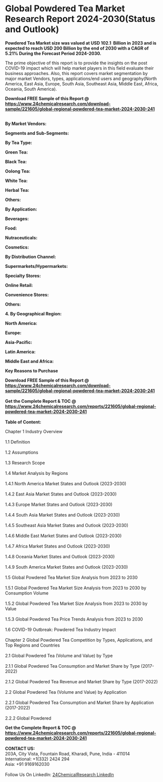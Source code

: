 <h1>Global Powdered Tea Market Research Report 2024-2030(Status and Outlook)</h1><p><strong>Powdered Tea Market size was valued at USD 102.1  Billion in 2023 and is expected to reach USD 200 Billion by the end of 2030 with a CAGR of 5.21% During the Forecast Period 2024-2030.</strong></p><p>
</p><p>The prime objective of this report is to provide the insights on the post COVID-19 impact which will help market players in this field evaluate their business approaches. Also, this report covers market segmentation by major market Vendors, types, applications/end users and geography(North America, East Asia, Europe, South Asia, Southeast Asia, Middle East, Africa, Oceania, South America).</p><div><b>Download FREE Sample of this Report @ 
            <a href="https://www.24chemicalresearch.com/download-sample/221605/global-regional-powdered-tea-market-2024-2030-241">
            https://www.24chemicalresearch.com/download-sample/221605/global-regional-powdered-tea-market-2024-2030-241</a></b></div><br><p>
</p><p>
<strong>By Market Vendors:</strong></p><p>
</p><p>
<strong>Segments and Sub-Segments:</strong></p><p>
<strong>By Tea Type:</strong></p><p>
<strong>Green Tea:</strong></p><p>
</p><p>
<strong>Black Tea:</strong></p><p>
</p><p>
<strong>Oolong Tea:</strong></p><p>
</p><p>
<strong>White Tea:</strong></p><p>
</p><p>
<strong>Herbal Tea:</strong></p><p>
</p><p>
<strong>Others:</strong></p><p>
</p><p>
<strong>By Application:</strong></p><p>
<strong>Beverages:</strong></p><p>
</p><p>
<strong>Food:</strong></p><p>
</p><p>
<strong>Nutraceuticals:</strong></p><p>
</p><p>
<strong>Cosmetics:</strong></p><p>
</p><p>
<strong>By Distribution Channel:</strong></p><p>
<strong>Supermarkets/Hypermarkets:</strong></p><p>
<strong>Specialty Stores:</strong></p><p>
</p><p>
<strong>Online Retail:</strong></p><p>
</p><p>
<strong>Convenience Stores:</strong></p><p>
<strong>Others:</strong></p><p>
</p><p>
<strong>4. By Geographical Region:</strong></p><p>
<strong>North America:</strong></p><p>
</p><p>
<strong>Europe:</strong></p><p>
</p><p>
<strong>Asia-Pacific:</strong></p><p>
</p><p>
<strong>Latin America:</strong></p><p>
</p><p>
<strong>Middle East and Africa:</strong></p><p>
</p><p>
</p><p>
<strong>Key Reasons to Purchase</strong></p><p>
</p><div><b>Download FREE Sample of this Report @ 
            <a href="https://www.24chemicalresearch.com/download-sample/221605/global-regional-powdered-tea-market-2024-2030-241">
            https://www.24chemicalresearch.com/download-sample/221605/global-regional-powdered-tea-market-2024-2030-241</a></b></div><br><div><b>Get the Complete Report & TOC @ 
            <a href="https://www.24chemicalresearch.com/reports/221605/global-regional-powdered-tea-market-2024-2030-241">
            https://www.24chemicalresearch.com/reports/221605/global-regional-powdered-tea-market-2024-2030-241</a></b></div><br>
            <b>Table of Content:</b><p>Chapter 1 Industry Overview<br />
<br>1.1 Definition<br />
<br>1.2 Assumptions<br />
<br>1.3 Research Scope<br />
<br>1.4 Market Analysis by Regions<br />
<br>1.4.1 North America Market States and Outlook (2023-2030)<br />
<br>1.4.2 East Asia Market States and Outlook (2023-2030)<br />
<br>1.4.3 Europe Market States and Outlook (2023-2030)<br />
<br>1.4.4 South Asia Market States and Outlook (2023-2030)<br />
<br>1.4.5 Southeast Asia Market States and Outlook (2023-2030)<br />
<br>1.4.6 Middle East Market States and Outlook (2023-2030)<br />
<br>1.4.7 Africa Market States and Outlook (2023-2030)<br />
<br>1.4.8 Oceania Market States and Outlook (2023-2030)<br />
<br>1.4.9 South America Market States and Outlook (2023-2030)<br />
<br>1.5 Global Powdered Tea Market Size Analysis from 2023 to 2030<br />
<br>1.5.1 Global Powdered Tea Market Size Analysis from 2023 to 2030 by Consumption Volume<br />
<br>1.5.2 Global Powdered Tea Market Size Analysis from 2023 to 2030 by Value<br />
<br>1.5.3 Global Powdered Tea Price Trends Analysis from 2023 to 2030<br />
<br>1.6 COVID-19 Outbreak: Powdered Tea Industry Impact<br />
<br>Chapter 2 Global Powdered Tea Competition by Types, Applications, and Top Regions and Countries<br />
<br>2.1 Global Powdered Tea (Volume and Value) by Type<br />
<br>2.1.1 Global Powdered Tea Consumption and Market Share by Type (2017-2022)<br />
<br>2.1.2 Global Powdered Tea Revenue and Market Share by Type (2017-2022)<br />
<br>2.2 Global Powdered Tea (Volume and Value) by Application<br />
<br>2.2.1 Global Powdered Tea Consumption and Market Share by Application (2017-2022)<br />
<br>2.2.2 Global Powdered </p><div><b>Get the Complete Report & TOC @ 
            <a href="https://www.24chemicalresearch.com/reports/221605/global-regional-powdered-tea-market-2024-2030-241">
            https://www.24chemicalresearch.com/reports/221605/global-regional-powdered-tea-market-2024-2030-241</a></b></div><br><b>CONTACT US:</b><br>
            203A, City Vista, Fountain Road, Kharadi, Pune, India - 411014<br>
            International: +1(332) 2424 294<br>
            Asia: +91 9169162030 <br><br>
            Follow Us On LinkedIn: <a href="https://www.linkedin.com/company/24chemicalresearch/">24ChemicalResearch LinkedIn</a>